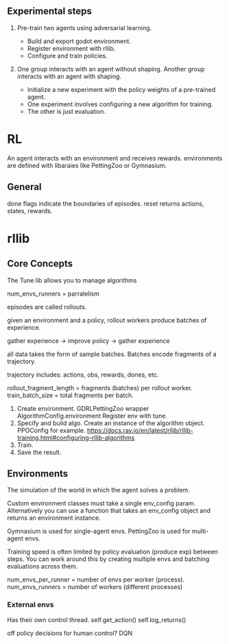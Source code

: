 ## Experimental steps

1. Pre-train two agents using adversarial learning.
    - Build and export godot environment.
    - Register environment with rllib.
    - Configure and train policies.

2. One group interacts with an agent without shaping. Another group interacts 
   with an agent with shaping.
   - Initialize a new experiment with the policy weights of a pre-trained agent.
   - One experiment involves configuring a new algorithm for training.
   - The other is just evaluation.

# RL

An agent interacts with an environment and receives rewards.
environments are defined with libaraies like PettingZoo or Gymnasium.

## General
done flags indicate the boundaries of episodes.
reset returns actions, states, rewards.

# rllib

## Core Concepts

The Tune lib allows you to manage algorithms 

num_envs_runners = parralelism

episodes are called rollouts.

given an environment and a policy, rollout workers produce batches of 
experience.

gather experience -> improve policy -> gather experience

all data takes the form of sample batches. Batches encode fragments of 
a trajectory.

trajectory includes:
actions, obs, rewards, dones, etc.

rollout_fragment_length = fragments (batches) per rollout worker.
train_batch_size = total fragments per batch.


1. Create environment.
    GDRLPettingZoo wrapper
    AlgorithmConfig.environment
    Register env with tune.
2. Specify and build algo.
    Create an instance of the algorithm object. PPOConfig for example.
        https://docs.ray.io/en/latest/rllib/rllib-training.html#configuring-rllib-algorithms
2. Train.
3. Save the result.

## Environments

The simulation of the world in which the agent solves a problem.

Custom environment classes must take a single env_config param.
Alternatively you can use a function that takes an env_config object and returns 
an environment instance.

Gymnasium is used for single-agent envs. PettingZoo is used for multi-agent 
envs.

Training speed is often limited by policy evaluation (produce exp) between 
steps. You can work around this by creating multiple envs and batching 
evaluations across them.

num_envs_per_runner = number of envs per worker (process).
num_envs_runners = number of workers (different processes)

### External envs

Has their own control thread.
self.get_action()
self.log_returns()

off policy decisions for human control? DQN
